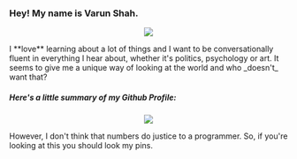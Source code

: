 ### Hey! My name is Varun Shah.
<p align="center">
  <img src="/carbon.jpg">
</p>
I **love** learning about a lot of things and I want to be conversationally fluent in everything I hear about, whether it's politics, psychology or art. It seems to give me a unique way of looking at the world and who _doesn't_ want that?

##### Here's a little summary of my Github Profile:

<p align="center">
  <img src="https://github-readme-stats.vercel.app/api?username=vsarunhah&count_private=true&hide=stars&show_icons=true&theme=buefy&hide_rank=true">
</p>

However, I don't think that numbers do justice to a programmer. So, if you're looking at this you should look my pins.

